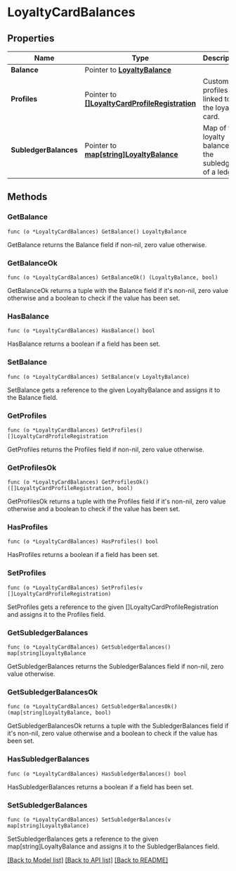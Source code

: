# LoyaltyCardBalances

## Properties

Name | Type | Description | Notes
------------ | ------------- | ------------- | -------------
**Balance** | Pointer to [**LoyaltyBalance**](LoyaltyBalance.md) |  | [optional] 
**Profiles** | Pointer to [**[]LoyaltyCardProfileRegistration**](LoyaltyCardProfileRegistration.md) | Customer profiles linked to the loyalty card. | [optional] 
**SubledgerBalances** | Pointer to [**map[string]LoyaltyBalance**](LoyaltyBalance.md) | Map of the loyalty balances of the subledgers of a ledger. | [optional] 

## Methods

### GetBalance

`func (o *LoyaltyCardBalances) GetBalance() LoyaltyBalance`

GetBalance returns the Balance field if non-nil, zero value otherwise.

### GetBalanceOk

`func (o *LoyaltyCardBalances) GetBalanceOk() (LoyaltyBalance, bool)`

GetBalanceOk returns a tuple with the Balance field if it's non-nil, zero value otherwise
and a boolean to check if the value has been set.

### HasBalance

`func (o *LoyaltyCardBalances) HasBalance() bool`

HasBalance returns a boolean if a field has been set.

### SetBalance

`func (o *LoyaltyCardBalances) SetBalance(v LoyaltyBalance)`

SetBalance gets a reference to the given LoyaltyBalance and assigns it to the Balance field.

### GetProfiles

`func (o *LoyaltyCardBalances) GetProfiles() []LoyaltyCardProfileRegistration`

GetProfiles returns the Profiles field if non-nil, zero value otherwise.

### GetProfilesOk

`func (o *LoyaltyCardBalances) GetProfilesOk() ([]LoyaltyCardProfileRegistration, bool)`

GetProfilesOk returns a tuple with the Profiles field if it's non-nil, zero value otherwise
and a boolean to check if the value has been set.

### HasProfiles

`func (o *LoyaltyCardBalances) HasProfiles() bool`

HasProfiles returns a boolean if a field has been set.

### SetProfiles

`func (o *LoyaltyCardBalances) SetProfiles(v []LoyaltyCardProfileRegistration)`

SetProfiles gets a reference to the given []LoyaltyCardProfileRegistration and assigns it to the Profiles field.

### GetSubledgerBalances

`func (o *LoyaltyCardBalances) GetSubledgerBalances() map[string]LoyaltyBalance`

GetSubledgerBalances returns the SubledgerBalances field if non-nil, zero value otherwise.

### GetSubledgerBalancesOk

`func (o *LoyaltyCardBalances) GetSubledgerBalancesOk() (map[string]LoyaltyBalance, bool)`

GetSubledgerBalancesOk returns a tuple with the SubledgerBalances field if it's non-nil, zero value otherwise
and a boolean to check if the value has been set.

### HasSubledgerBalances

`func (o *LoyaltyCardBalances) HasSubledgerBalances() bool`

HasSubledgerBalances returns a boolean if a field has been set.

### SetSubledgerBalances

`func (o *LoyaltyCardBalances) SetSubledgerBalances(v map[string]LoyaltyBalance)`

SetSubledgerBalances gets a reference to the given map[string]LoyaltyBalance and assigns it to the SubledgerBalances field.


[[Back to Model list]](../README.md#documentation-for-models) [[Back to API list]](../README.md#documentation-for-api-endpoints) [[Back to README]](../README.md)


